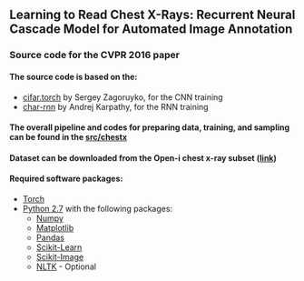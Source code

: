 ## Learning to Read Chest X-Rays: Recurrent Neural Cascade Model for Automated Image Annotation
### Source code for the CVPR 2016 paper

#### The source code is based on the:
- [cifar.torch](https://github.com/szagoruyko/cifar.torch) by Sergey Zagoruyko, for the CNN training
- [char-rnn](https://github.com/karpathy/char-rnn) by Andrej Karpathy, for the RNN training

#### The overall pipeline and codes for preparing data, training, and sampling can be found in the [src/chestx](https://github.com/khcs/learning-to-read/tree/master/src/chestx)

#### Dataset can be downloaded from the Open-i chest x-ray subset ([link](https://openi.nlm.nih.gov/gridquery.php?q=&it=xg&sub=x))

#### Required software packages:
- [Torch](http://torch.ch/)
- [Python 2.7](https://www.python.org/) with the following packages:
  - [Numpy](http://www.numpy.org/)
  - [Matplotlib](http://matplotlib.org/)
  - [Pandas](http://pandas.pydata.org/)
  - [Scikit-Learn](http://scikit-learn.org/stable/)
  - [Scikit-Image](http://scikit-image.org/)
  - [NLTK](http://www.nltk.org/) - Optional
